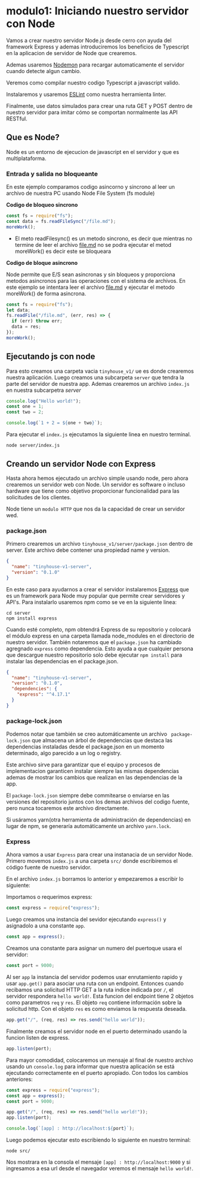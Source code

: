 # modulo1: Iniciando nuestro servidor con Node

Vamos a crear nuestro servidor Node.js desde cerro con ayuda del framework Express y ademas introduciremos los beneficios de Typescript en la aplicacion de servidor de Node que crearemos.

Ademas usaremos [Nodemon](<[https://nodemon.io/](https://nodemon.io/)>) para recargar automaticamente el servidor cuando detecte algun cambio.

Veremos como compilar nuestro codigo Typescript a javascript valido.

Instalaremos y usaremos [ESLint](<[https://eslint.org/](https://eslint.org/)>) como nuestra herramienta linter.

Finalmente, use datos simulados para crear una ruta GET y POST dentro de nuestro servidor para imitar cómo se comportan normalmente las API RESTful.

## Que es Node?

Node es un entorno de ejecucion de javascript en el servidor y que es multiplataforma.

### Entrada y salida no bloqueante

En este ejemplo comparamos codigo asincorno y sincrono al leer un archivo de nuestra PC usando Node File System (fs module)

**Codigo de bloqueo sincrono**

```jsx
const fs = require("fs");
const data = fs.readFileSync("/file.md");
moreWork();
```

- El meto readFilesync() es un metodo sincrono, es decir que mientras no termine de leer el archivo [file.md](http://file.md) no se podra ejecutar el metod moreWork() es decir este se bloqueara

**Codigo de bloque asincrono**

Node permite que E/S sean asincronas y sin bloqueos y proporciona metodos asincronos para las operaciones con el sistema de archivos. En este ejemplo se intentara leer el archivo [file.md](http://file.md) y ejecutar el metodo moreWork() de forma asincrona.

```jsx
const fs = require("fs");
let data;
fs.readFile("/file.md", (err, res) => {
  if (err) throw err;
  data = res;
});
moreWork();
```

## Ejecutando js con node

Para esto creamos una carpeta vacia `tinyhouse_v1/` ue es donde crearemos nuestra aplicación.
Luego creamos una subcarpeta `server` que tendra la parte del servidor de nuestra app.
Ademas crearemos un archivo `index.js` en nuestra subcarpetra _server_

```js
console.log("Hello world!");
const one = 1;
const two = 2;

console.log(`1 + 2 = ${one + two}`);
```

Para ejecutar el `index.js` ejecutamos la siguiente linea en nuestro terminal.

```shell
node server/index.js
```

## Creando un servidor Node con Express

Hasta ahora hemos ejecutado un archivo simple usando node, pero ahora crearemos un servidor web con Node.
Un servidor es software o incluso hardware que tiene como objetivo proporcionar funcionalidad para las solicitudes de los clientes.

Node tiene un `modulo HTTP` que nos da la capacidad de crear un servidor wed.

### package.json

Primero crearemos un archivo `tinyhouse_v1/server/package.json` dentro de server. Este archivo debe contener una propiedad name y version.

```json
{
  "name": "tinyhouse-v1-server",
  "version": "0.1.0"
}
```

En este caso para ayudarnos a crear el servidor instalaremos [Express](https://expressjs.com/) que es un framework para Node muy popular que permite crear servidores y API's.
Para instalarlo usaremos npm como se ve en la siguiente linea:

```shell
cd server
npm install express
```

Cuando esté completo, npm obtendrá Express de su repositorio y colocará el módulo express en una carpeta llamada node_modules en el directorio de nuestro servidor.
También notaremos que el `package.json` ha cambiado agregnado `express` como dependencia. Esto ayuda a que cualquier persona que descargue nuestro repositorio solo debe ejecutar `npm install` para instalar las dependencias en el package.json.

```json
{
  "name": "tinyhouse-v1-server",
  "version": "0.1.0",
  "dependencies": {
    "express": "^4.17.1"
  }
}
```

### package-lock.json

Podemos notar que también se creo automáticamente un archivo ` package-lock.json` que almacena un árbol de dependencias que destaca las dependencias instaladas desde el package.json en un momento determinado, algo parecido a un log o registry.

Este archivo sirve para garantizar que el equipo y procesos de implementacion garanticen instalar siempre las mismas dependencias ademas de mostrar los cambios que realizan en las dependencias de la app.

El `package-lock.json` siempre debe commitearse o enviarse en las versiones del repositorio juntos con los demas archivos del codigo fuente, pero nunca tocaremos este archivo directamente.

Si usáramos yarn(otra herramienta de administración de dependencias) en lugar de npm, se generaría automáticamente un archivo `yarn.lock`.

### Express

Ahora vamos a usar `Express` para crear una instanacia de un servidor Node.
Primero movemos `index.js` a una carpeta `src/` donde escribiremos el código fuente de nuestro servidor.

En el archivo `index.js` borramos lo anterior y empezaremos a escribir lo siguiente:

Importamos o requerimos express:

```js
const express = require("express");
```

Luego creamos una instancia del sevidor ejecutando `express()` y asignadolo a una constante `app`.

```js
const app = express();
```

Creamos una constante para asignar un numero del puertoque usara el servidor:

```js
const port = 9000;
```

Al ser `app` la instancia del servidor podemos usar enrutamiento rapido y usar `app.get()` para asociar una ruta con un endpoint. Entonces cuando recibamos una solicitud HTTP GET a la ruta indice indicada por `/`, el servidor respondera `hello world!`. Esta funcion del endpoint tiene 2 objetos como parametros `req` y `res`. El objeto `req` contiene información sobre la solicitud http. Con el objeto `res` es como enviamos la respuesta deseada.

```js
app.get("/", (req, res) => res.send("hello world"));
```

Finalmente creamos el servidor node en el puerto determinado usando la funcion listen de express.

```js
app.listen(port);
```

Para mayor comodidad, colocaremos un mensaje al final de nuestro archivo usando un `console.log` para informar que nuestra aplicación se está ejecutando correctamente en el puerto apropiado. Con todos los cambios anteriores:

```js
const express = require("express");
const app = express();
const port = 9000;

app.get("/", (req, res) => res.send("hello world!"));
app.listen(port);

console.log(`[app] : http://localhost:${port}`);
```

Luego podemos ejecutar esto escribiendo lo siguiente en nuestro terminal:

```shell
node src/
```

Nos mostrara en la consola el mensaje `[app] : http://localhost:9000` y si ingresamos a esa url desde el navegador veremos el mensaje `hello world!`.

